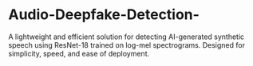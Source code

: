 # Audio-Deepfake-Detection-
A lightweight and efficient solution for detecting AI-generated synthetic speech using ResNet-18 trained on log-mel spectrograms. Designed for simplicity, speed, and ease of deployment.
